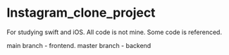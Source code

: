 # Instagram_clone_project
For studying swift and iOS. All code is not mine. Some code is referenced.

main branch - frontend. master branch - backend 
